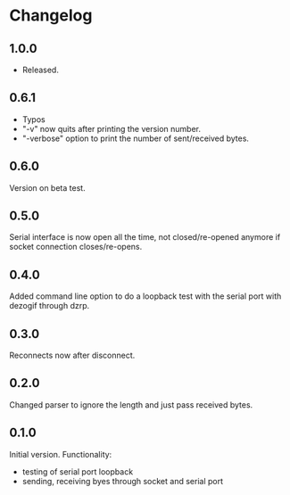 # Changelog

## 1.0.0
- Released.

## 0.6.1
- Typos
- "-v" now quits after printing the version number.
- "-verbose" option to print the number of sent/received bytes.

## 0.6.0
Version on beta test.

## 0.5.0
Serial interface is now open all the time, not closed/re-opened anymore if socket connection closes/re-opens.

## 0.4.0
Added command line option to do a loopback test with the serial port with dezogif through dzrp.

## 0.3.0
Reconnects now after disconnect.

## 0.2.0
Changed parser to ignore the length and just pass received bytes.

## 0.1.0
Initial version.
Functionality:
- testing of serial port loopback
- sending, receiving byes through socket and serial port

